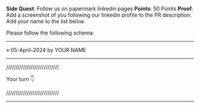 **Side Quest**: Follow us on papermark linkedin pages
**Points**: 50 Points
**Proof**: Add a screenshot of you following our linkedin profile to the PR description. Add your name to the list below.

Please follow the following schema:

---

» 05-April-2024 by YOUR NAME

---

////////////////////////////

Your turn 👇

////////////////////////////



---
